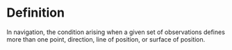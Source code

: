 # Definition

In navigation, the condition arising when a given set of observations
defines more than one point, direction, line of position, or surface of
position.
